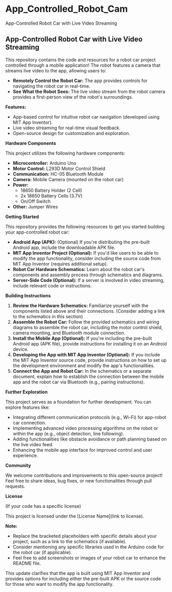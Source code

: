 # App_Controlled_Robot_Cam
App-Controlled Robot Car with Live Video Streaming



## App-Controlled Robot Car with Live Video Streaming

This repository contains the code and resources for a robot car project controlled through a mobile application! The robot features a camera that streams live video to the app, allowing users to:

* **Remotely Control the Robot Car:** The app provides controls for navigating the robot car in real-time.
* **See What the Robot Sees:** The live video stream from the robot camera provides a first-person view of the robot's surroundings.

**Features:**

* App-based control for intuitive robot car navigation (developed using MIT App Inventor).
* Live video streaming for real-time visual feedback.
* Open-source design for customization and exploration. 

**Hardware Components**

This project utilizes the following hardware components:

* **Microcontroller:** Arduino Uno
* **Motor Control:** L293D Motor Control Shield
* **Communication:** HC-05 Bluetooth Module
* **Camera:** Mobile Camera (mounted on the robot car)
* **Power:**
    * 18650 Battery Holder (2 Cell)
    * 2x 18650 Battery Cells (3.7V)
    * On/Off Switch
* **Other:** Jumper Wires

**Getting Started**

This repository provides the following resources to get you started building your app-controlled robot car:

* **Android App (APK):** (Optional) If you're distributing the pre-built Android app, include the downloadable APK file.
* **MIT App Inventor Project (Optional):**  If you'd like users to be able to modify the app functionality, consider including the source code from MIT App Inventor (requires additional setup).
* **Robot Car Hardware Schematics:** Learn about the robot car's components and assembly process through schematics and diagrams.
* **Server-Side Code (Optional):**  If a server is involved in video streaming, include relevant code or instructions.

**Building Instructions**

1. **Review the Hardware Schematics:** Familiarize yourself with the components listed above and their connections. (Consider adding a link to the schematics in this section)
2. **Assemble the Robot Car:** Follow the provided schematics and wiring diagrams to assemble the robot car, including the motor control shield, camera mounting, and Bluetooth module connection.
3. **Install the Mobile App (Optional):**  If you're including the pre-built Android app (APK file), provide instructions for installing it on an Android device.
4. **Developing the App with MIT App Inventor (Optional):** If you include the MIT App Inventor source code, provide instructions on how to set up the development environment and modify the app's functionalities. 
5. **Connect the App and Robot Car:**  In the schematics or a separate document, explain how to establish the connection between the mobile app and the robot car via Bluetooth (e.g., pairing instructions).

**Further Exploration**

This project serves as a foundation for further development. You can explore features like:

*  Integrating different communication protocols (e.g., Wi-Fi) for app-robot car connection.
*  Implementing advanced video processing algorithms on the robot or within the app (e.g., object detection, line following).
*  Adding functionalities like obstacle avoidance or path planning based on the live video feed.
*  Enhancing the mobile app interface for improved control and user experience.

**Community**

We welcome contributions and improvements to this open-source project! Feel free to share ideas, bug fixes, or new functionalities through pull requests.

**License**

(If your code has a specific license)

This project is licensed under the [License Name](link to license).

**Note:**

* Replace the bracketed placeholders with specific details about your project, such as a link to the schematics (if available).
* Consider mentioning any specific libraries used in the Arduino code for the robot car (if applicable).
* Feel free to add screenshots or images of your robot car to enhance the README file.

This update clarifies that the app is built using MIT App Inventor and provides options for including either the pre-built APK or the source code for those who want to modify the app functionality.
